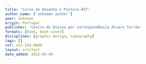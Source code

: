 ```yaml
---
title: 'Curso de Desenho e Pintura #27'
author_name: ['unknown author']
year: unknown
origin: Portugal
publisher: 'Centro de Ensino por Correspondência Álvaro Torrão'
formats: [book, book-cover]
disciplines: [graphic-design, typography]
tags: []
ref: sol-254-0000
layout: artifact
date_added: 2023-03-09
---
```

